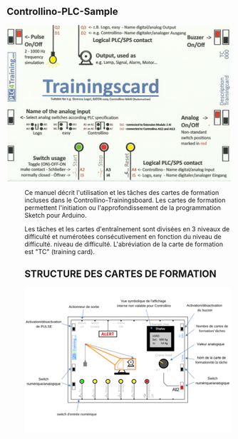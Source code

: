 <h2> Controllino-PLC-Sample </h2>
<p align="center">
<img width="500" height="" src="https://github.com/DexterTaha/Controllino-PLC-Sample/blob/main/Training%20Card%20Picture/000.jpg">
</p>
<p>
<dd>Ce manuel décrit l'utilisation et les tâches des cartes de formation incluses dans le Controllino-Trainingsboard. Les
cartes de formation permettent l'initiation ou l'approfondissement de la programmation Sketch pour Arduino.
  
  Les tâches et les cartes d'entraînement sont divisées en 3 niveaux de difficulté et numérotées consécutivement en fonction du niveau de difficulté.
niveau de difficulté. L'abréviation de la carte de formation est "TC" (training card).
</p>

<h2> STRUCTURE DES CARTES DE FORMATION </h2>
<p align="center">
<img width="500" height="" src="https://github.com/DexterTaha/Controllino-PLC-Sample/blob/main/Training%20Card%20Picture/STRUCTURE%20DES%20CARTES%20DE%20FORMATION.png">
</p>
